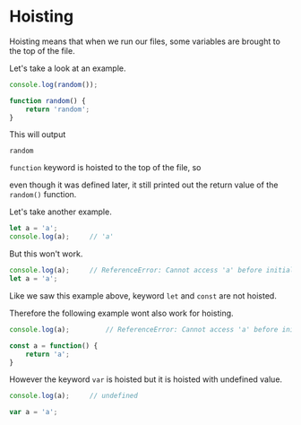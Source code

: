 # Hoisting

Hoisting means that when we run our files, some variables are brought to the top of the file.

Let's take a look at an example.

```js
console.log(random());

function random() {
    return 'random';
}
```
This will output

```
random
```

`function` keyword is hoisted to the top of the file, so 

even though it was defined later, it still printed out the return value of the `random()` function.

Let's take another example.

```js
let a = 'a';
console.log(a);     // 'a'
```

But this won't work.

```js
console.log(a);     // ReferenceError: Cannot access 'a' before initialization
let a = 'a';
```

Like we saw this example above, keyword `let` and `const` are not hoisted.

Therefore the following example wont also work for hoisting.

```js
console.log(a);         // ReferenceError: Cannot access 'a' before initialization

const a = function() {
    return 'a';
}
```

However the keyword `var` is hoisted but it is hoisted with undefined value.

```js
console.log(a);     // undefined

var a = 'a';
```

